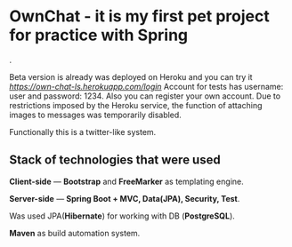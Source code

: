 # <h1><strong>OwnChat - it is my first pet project for practice with Spring</strong></h1>.  
Beta version is already was deployed on Heroku and you can try it 
<a href="https://own-chat-ls.herokuapp.com/login" target="_blank">
	<em>https://own-chat-ls.herokuapp.com/login</em> 
</a>
Account for tests has username: user and password: 1234. Also you can register your own account.
Due to restrictions imposed by the Heroku service, the function of attaching images to messages was temporarily disabled.

Functionally this is a twitter-like system. 

<h2><strong>Stack of technologies that were used</strong></h2>

**Client-side** — <b>Bootstrap</b>  and <b>FreeMarker</b> as templating engine. 

**Server-side** — <b>Spring Boot + MVC, Data(JPA), Security, Test</b>.

Was used JPA(<b>Hibernate</b>) for working with DB (<b>PostgreSQL</b>). 

<b>Maven</b> as build automation system.
